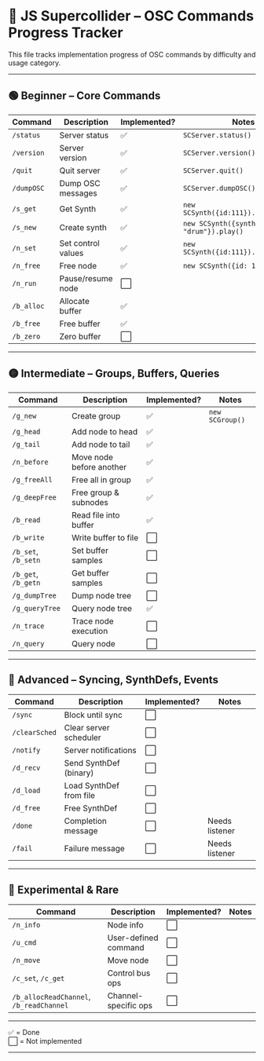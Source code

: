 # 🧩 JS Supercollider – OSC Commands Progress Tracker

This file tracks implementation progress of OSC commands by difficulty and usage category.

---

## 🟢 Beginner – Core Commands

| Command    | Description        | Implemented? | Notes                                    |
| ---------- | ------------------ | ------------ | ---------------------------------------- |
| `/status`  | Server status      | ✅           | `SCServer.status()`                      |
| `/version` | Server version     | ✅           | `SCServer.version()`                     |
| `/quit`    | Quit server        | ✅           | `SCServer.quit()`                        |
| `/dumpOSC` | Dump OSC messages  | ✅           | `SCServer.dumpOSC()`                     |
| `/s_get`   | Get Synth          | ✅           | `new SCSynth({id:111}).set({amp:2})`     |
| `/s_new`   | Create synth       | ✅           | `new SCSynth({synthdef: "drum"}).play()` |
| `/n_set`   | Set control values | ✅           | `new SCSynth({id:111}).set({amp:2})`     |
| `/n_free`  | Free node          | ✅           | `new SCSynth({id: 1001}).free()`         |
| `/n_run`   | Pause/resume node  | ⬜           |                                          |
| `/b_alloc` | Allocate buffer    | ✅           |                                          |
| `/b_free`  | Free buffer        | ✅           |                                          |
| `/b_zero`  | Zero buffer        | ⬜           |                                          |

---

## 🟡 Intermediate – Groups, Buffers, Queries

| Command             | Description              | Implemented? | Notes           |
| ------------------- | ------------------------ | ------------ | --------------- |
| `/g_new`            | Create group             | ✅           | `new SCGroup()` |
| `/g_head`           | Add node to head         | ✅           |                 |
| `/g_tail`           | Add node to tail         | ✅           |                 |
| `/n_before`         | Move node before another | ✅           |                 |
| `/g_freeAll`        | Free all in group        | ✅           |                 |
| `/g_deepFree`       | Free group & subnodes    | ✅           |                 |
| `/b_read`           | Read file into buffer    | ✅           |                 |
| `/b_write`          | Write buffer to file     | ⬜           |                 |
| `/b_set`, `/b_setn` | Set buffer samples       | ⬜           |                 |
| `/b_get`, `/b_getn` | Get buffer samples       | ⬜           |                 |
| `/g_dumpTree`       | Dump node tree           | ⬜           |                 |
| `/g_queryTree`      | Query node tree          | ✅           |                 |
| `/n_trace`          | Trace node execution     | ⬜           |                 |
| `/n_query`          | Query node               | ⬜           |                 |

---

## 🔴 Advanced – Syncing, SynthDefs, Events

| Command       | Description             | Implemented? | Notes          |
| ------------- | ----------------------- | ------------ | -------------- |
| `/sync`       | Block until sync        | ⬜           |                |
| `/clearSched` | Clear server scheduler  | ⬜           |                |
| `/notify`     | Server notifications    | ⬜           |                |
| `/d_recv`     | Send SynthDef (binary)  | ⬜           |                |
| `/d_load`     | Load SynthDef from file | ⬜           |                |
| `/d_free`     | Free SynthDef           | ⬜           |                |
| `/done`       | Completion message      | ⬜           | Needs listener |
| `/fail`       | Failure message         | ⬜           | Needs listener |

---

## 🧊 Experimental & Rare

| Command                                 | Description          | Implemented? | Notes |
| --------------------------------------- | -------------------- | ------------ | ----- |
| `/n_info`                               | Node info            | ⬜           |       |
| `/u_cmd`                                | User-defined command | ⬜           |       |
| `/n_move`                               | Move node            | ⬜           |       |
| `/c_set`, `/c_get`                      | Control bus ops      | ⬜           |       |
| `/b_allocReadChannel`, `/b_readChannel` | Channel-specific ops | ⬜           |       |

---

✅ = Done  
⬜ = Not implemented

---
